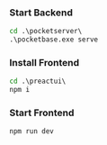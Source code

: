 ### Start Backend
````cmd
cd .\pocketserver\
.\pocketbase.exe serve 
````

### Install Frontend
````cmd
cd .\preactui\
npm i
````

### Start Frontend
````cmd
npm run dev
````